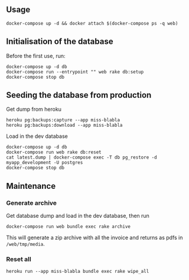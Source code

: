 


## Usage

```
docker-compose up -d && docker attach $(docker-compose ps -q web)
```

## Initialisation of the database

Before the first use, run:

```
docker-compose up -d db
docker-compose run --entrypoint "" web rake db:setup
docker-compose stop db
```

## Seeding the database from production

Get dump from heroku

```
heroku pg:backups:capture --app miss-blabla
heroku pg:backups:download --app miss-blabla
```

Load in the dev database

```
docker-compose up -d db
docker-compose run web rake db:reset
cat latest.dump | docker-compose exec -T db pg_restore -d myapp_development -U postgres
docker-compose stop db
```

## Maintenance

### Generate archive

Get database dump and load in the dev database, then run

```
docker-compose run web bundle exec rake archive
```

This will generate a zip archive with all the invoice and returns as pdfs in `/web/tmp/media`.

### Reset all

```
heroku run --app miss-blabla bundle exec rake wipe_all
```

